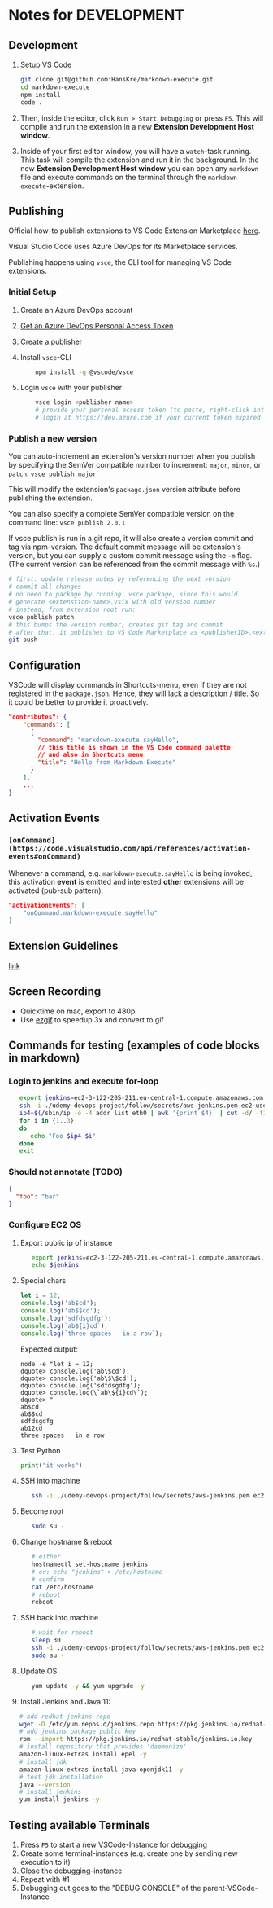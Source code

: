 # Notes for DEVELOPMENT

## Development

1. Setup VS Code

   ```sh
   git clone git@github.com:HansKre/markdown-execute.git
   cd markdown-execute
   npm install
   code .
   ```

1. Then, inside the editor, click `Run > Start Debugging` or press `F5`.
   This will compile and run the extension in a new **Extension Development Host window**.
1. Inside of your first editor window, you will have a `watch`-task running.
   This task will compile the extension and run it in the background. In the new **Extension Development Host window** you can open any `markdown` file and execute commands on the terminal through the `markdown-execute`-extension.

## Publishing

Official how-to publish extensions to VS Code Extension Marketplace [here](https://code.visualstudio.com/api/working-with-extensions/publishing-extension).

Visual Studio Code uses Azure DevOps for its Marketplace services.

Publishing happens using `vsce`, the CLI tool for managing VS Code extensions.

### Initial Setup

1. Create an Azure DevOps account
2. [Get an Azure DevOps Personal Access Token](https://code.visualstudio.com/api/working-with-extensions/publishing-extension#get-a-personal-access-token)
3. Create a publisher
4. Install `vsce`-CLI

   ```sh
       npm install -g @vscode/vsce
   ```

5. Login `vsce` with your publisher

   ```sh
       vsce login <publisher name>
       # provide your personal access token (to paste, right-click into terminal)
       # login at https://dev.azure.com if your current token expired to create a new one
   ```

### Publish a new version

You can auto-increment an extension's version number when you publish by specifying the SemVer compatible number to increment: `major`, `minor`, or `patch`: `vsce publish major`

This will modify the extension's `package.json` version attribute before publishing the extension.

You can also specify a complete SemVer compatible version on the command line: `vsce publish 2.0.1`

If vsce publish is run in a git repo, it will also create a version commit and tag via npm-version. The default commit message will be extension's version, but you can supply a custom commit message using the `-m` flag. (The current version can be referenced from the commit message with `%s`.)

```sh
# first: update release notes by referencing the next version
# commit all changes
# no need to package by running: vsce package, since this would
# generate <extenstion-name>.vsix with old version number
# instead, from extension root run:
vsce publish patch
# this bumps the version number, creates git tag and commit
# after that, it publishes to VS Code Marketplace as <publisherID>.<extension-name>
git push
```

## Configuration

VSCode will display commands in Shortcuts-menu, even if they are not registered in the `package.json`. Hence, they will lack a description / title. So it could be better to provide it proactively.

```json
"contributes": {
    "commands": [
      {
        "command": "markdown-execute.sayHello",
        // this title is shown in the VS Code command palette
        // and also in Shortcuts menu
        "title": "Hello from Markdown Execute"
      }
    ],
    ...
}
```

## Activation Events

### `[onCommand](https://code.visualstudio.com/api/references/activation-events#onCommand)`

Whenever a command, e.g. `markdown-execute.sayHello` is being invoked, this activation **event** is emitted and interested **other** extensions will be activated (pub-sub pattern):

```json
"activationEvents": [
    "onCommand:markdown-execute.sayHello"
]
```

## Extension Guidelines

[link](https://code.visualstudio.com/api/references/extension-guidelines)

## Screen Recording

- Quicktime on mac, export to 480p
- Use [ezgif](https://ezgif.com/video-to-gif) to speedup 3x and convert to gif

## Commands for testing (examples of code blocks in markdown)

### Login to jenkins and execute for-loop

```bash
   export jenkins=ec2-3-122-205-211.eu-central-1.compute.amazonaws.com
   ssh -i ./udemy-devops-project/follow/secrets/aws-jenkins.pem ec2-user@$jenkins
   ip4=$(/sbin/ip -o -4 addr list eth0 | awk '{print $4}' | cut -d/ -f1)
   for i in {1..3}
   do
      echo "Foo $ip4 $i"
   done
   exit
```

### Should not annotate (TODO)

```json
{
  "foo": "bar"
}
```

### Configure EC2 OS

1. Export public ip of instance

   ```sh
      export jenkins=ec2-3-122-205-211.eu-central-1.compute.amazonaws.com
      echo $jenkins
   ```

2. Special chars

   ```js
   let i = 12;
   console.log('ab$cd');
   console.log('ab$$cd');
   console.log('sdfdsgdfg');
   console.log(`ab${i}cd`);
   console.log(`three spaces   in a row`);
   ```

   Expected output:

   ```output
   node -e "let i = 12;
   dquote> console.log('ab\$cd');
   dquote> console.log('ab\$\$cd');
   dquote> console.log('sdfdsgdfg');
   dquote> console.log(\`ab\${i}cd\`);
   dquote> "
   ab$cd
   ab$$cd
   sdfdsgdfg
   ab12cd
   three spaces   in a row
   ```

3. Test Python

   ```python
   print("it works")
   ```

4. SSH into machine

   ```sh
      ssh -i ./udemy-devops-project/follow/secrets/aws-jenkins.pem ec2-user@$jenkins
   ```

5. Become root

   ```sh
      sudo su -
   ```

6. Change hostname & reboot

   ```sh
      # either
      hostnamectl set-hostname jenkins
      # or: echo "jenkins" > /etc/hostname
      # confirm
      cat /etc/hostname
      # reboot
      reboot
   ```

7. SSH back into machine

   ```sh
      # wait for reboot
      sleep 30
      ssh -i ./udemy-devops-project/follow/secrets/aws-jenkins.pem ec2-user@$jenkins
      sudo su -
   ```

8. Update OS

   ```sh
      yum update -y && yum upgrade -y
   ```

9. Install Jenkins and Java 11:

```sh
   # add redhat-jenkins-repo
   wget -O /etc/yum.repos.d/jenkins.repo https://pkg.jenkins.io/redhat-stable/jenkins.repo
   # add jenkins package public key
   rpm --import https://pkg.jenkins.io/redhat-stable/jenkins.io.key
   # install repository that provides 'daemonize'
   amazon-linux-extras install epel -y
   # install jdk
   amazon-linux-extras install java-openjdk11 -y
   # test jdk installation
   java --version
   # install jenkins
   yum install jenkins -y
```

## Testing available Terminals

1. Press `F5` to start a new VSCode-Instance for debugging
2. Create some terminal-instances (e.g. create one by sending new execution to it)
3. Close the debugging-instance
4. Repeat with #1
5. Debugging out goes to the "DEBUG CONSOLE" of the parent-VSCode-Instance
